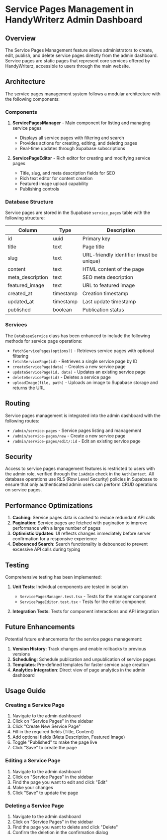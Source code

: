 # Service Pages Management in HandyWriterz Admin Dashboard

## Overview

The Service Pages Management feature allows administrators to create, edit, publish, and delete service pages directly from the admin dashboard. Service pages are static pages that represent core services offered by HandyWriterz, accessible to users through the main website.

## Architecture

The service pages management system follows a modular architecture with the following components:

### Components

1. **ServicePagesManager** - Main component for listing and managing service pages
   - Displays all service pages with filtering and search
   - Provides actions for creating, editing, and deleting pages
   - Real-time updates through Supabase subscriptions

2. **ServicePageEditor** - Rich editor for creating and modifying service pages
   - Title, slug, and meta description fields for SEO
   - Rich text editor for content creation
   - Featured image upload capability
   - Publishing controls

### Database Structure

Service pages are stored in the Supabase `service_pages` table with the following structure:

| Column          | Type      | Description                             |
|-----------------|-----------|------------------------------------------|
| id              | uuid      | Primary key                              |
| title           | text      | Page title                               |
| slug            | text      | URL-friendly identifier (must be unique) |
| content         | text      | HTML content of the page                 |
| meta_description | text     | SEO meta description                     |
| featured_image  | text      | URL to featured image                    |
| created_at      | timestamp | Creation timestamp                       |
| updated_at      | timestamp | Last update timestamp                    |
| published       | boolean   | Publication status                       |

### Services

The `DatabaseService` class has been enhanced to include the following methods for service page operations:

- `fetchServicePages(options?)` - Retrieves service pages with optional filtering
- `fetchServicePage(id)` - Retrieves a single service page by ID
- `createServicePage(data)` - Creates a new service page
- `updateServicePage(id, data)` - Updates an existing service page
- `deleteServicePage(id)` - Deletes a service page
- `uploadImage(file, path)` - Uploads an image to Supabase storage and returns the URL

## Routing

Service pages management is integrated into the admin dashboard with the following routes:

- `/admin/service-pages` - Service pages listing and management
- `/admin/service-pages/new` - Create a new service page
- `/admin/service-pages/edit/:id` - Edit an existing service page

## Security

Access to service pages management features is restricted to users with the admin role, verified through the `isAdmin` check in the `AuthContext`. All database operations use RLS (Row Level Security) policies in Supabase to ensure that only authenticated admin users can perform CRUD operations on service pages.

## Performance Optimizations

1. **Caching**: Service pages data is cached to reduce redundant API calls
2. **Pagination**: Service pages are fetched with pagination to improve performance with a large number of pages
3. **Optimistic Updates**: UI reflects changes immediately before server confirmation for a responsive experience
4. **Debounced Search**: Search functionality is debounced to prevent excessive API calls during typing

## Testing

Comprehensive testing has been implemented:

1. **Unit Tests**: Individual components are tested in isolation
   - `ServicePagesManager.test.tsx` - Tests for the manager component
   - `ServicePageEditor.test.tsx` - Tests for the editor component

2. **Integration Tests**: Tests for component interactions and API integration

## Future Enhancements

Potential future enhancements for the service pages management:

1. **Version History**: Track changes and enable rollbacks to previous versions
2. **Scheduling**: Schedule publication and unpublication of service pages
3. **Templates**: Pre-defined templates for faster service page creation
4. **Analytics Integration**: Direct view of page analytics in the admin dashboard

## Usage Guide

### Creating a Service Page

1. Navigate to the admin dashboard
2. Click on "Service Pages" in the sidebar
3. Click "Create New Service Page"
4. Fill in the required fields (Title, Content)
5. Add optional fields (Meta Description, Featured Image)
6. Toggle "Published" to make the page live
7. Click "Save" to create the page

### Editing a Service Page

1. Navigate to the admin dashboard
2. Click on "Service Pages" in the sidebar
3. Find the page you want to edit and click "Edit"
4. Make your changes
5. Click "Save" to update the page

### Deleting a Service Page

1. Navigate to the admin dashboard
2. Click on "Service Pages" in the sidebar
3. Find the page you want to delete and click "Delete"
4. Confirm the deletion in the confirmation dialog
